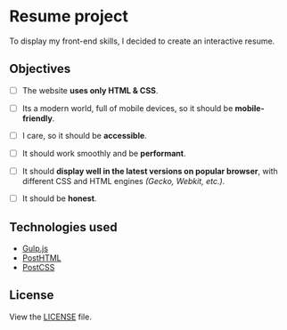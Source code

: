 # Resume project

To display my front-end skills, I decided to create an interactive resume.

## Objectives

- [ ] The website **uses only HTML & CSS**.
- [ ] Its a modern world, full of mobile devices, so it should be
      **mobile-friendly**.
- [ ] I care, so it should be **accessible**.
- [ ] It should work smoothly and be **performant**.
- [ ] It should **display well in the latest versions on popular browser**,
      with different CSS and HTML engines _(Gecko, Webkit, etc.)_.
- [ ] It should be **honest**.


## Technologies used

- [Gulp.js]
- [PostHTML]
- [PostCSS]

[Gulp.js]: https://github.com/gulpjs/gulp/
[PostHTML]: https://github.com/posthtml/posthtml
[PostCSS]: https://github.com/postcss/postcss

## License

View the [LICENSE](./LICENSE) file.
